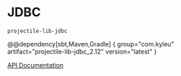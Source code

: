 # JDBC

`projectile-lib-jdbc`

@@dependency[sbt,Maven,Gradle] {
  group="com.kyleu"
  artifact="projectile-lib-jdbc_2.12"
  version="latest"
}

[API Documentation](../api/projectile-lib-jdbc)
